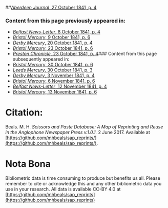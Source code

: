 ##[*Aberdeen Journal*, 27 October 1841, p. 4](https://mhbeals.github.io/sap_html/Aberdeen-Journal/Aberdeen-Journal-27-October-1841-p-4)

### Content from this page previously appeared in:
+ [*Belfast News-Letter*, 8 October 1841, p. 4](https://mhbeals.github.io/sap_html/Belfast-News-Letter/Belfast-News-Letter-8-October-1841-p-4)
+ [*Bristol Mercury*, 9 October 1841, p. 6](https://mhbeals.github.io/sap_html/Bristol-Mercury/Bristol-Mercury-9-October-1841-p-6)
+ [*Derby Mercury*, 20 October 1841, p. 4](https://mhbeals.github.io/sap_html/Derby-Mercury/Derby-Mercury-20-October-1841-p-4)
+ [*Bristol Mercury*, 23 October 1841, p. 6](https://mhbeals.github.io/sap_html/Bristol-Mercury/Bristol-Mercury-23-October-1841-p-6)
+ [*Preston Chronicle*, 23 October 1841, p. 4](https://mhbeals.github.io/sap_html/Preston-Chronicle/Preston-Chronicle-23-October-1841-p-4)### Content from this page subsequently appeared in:
+ [*Bristol Mercury*, 30 October 1841, p. 6](https://mhbeals.github.io/sap_html/Bristol-Mercury/Bristol-Mercury-30-October-1841-p-6)
+ [*Leeds Mercury*, 30 October 1841, p. 3](https://mhbeals.github.io/sap_html/Leeds-Mercury/Leeds-Mercury-30-October-1841-p-3)
+ [*Derby Mercury*, 3 November 1841, p. 4](https://mhbeals.github.io/sap_html/Derby-Mercury/Derby-Mercury-3-November-1841-p-4)
+ [*Bristol Mercury*, 6 November 1841, p. 6](https://mhbeals.github.io/sap_html/Bristol-Mercury/Bristol-Mercury-6-November-1841-p-6)
+ [*Belfast News-Letter*, 12 November 1841, p. 4](https://mhbeals.github.io/sap_html/Belfast-News-Letter/Belfast-News-Letter-12-November-1841-p-4)
+ [*Bristol Mercury*, 13 November 1841, p. 6](https://mhbeals.github.io/sap_html/Bristol-Mercury/Bristol-Mercury-13-November-1841-p-6)
                    
# Citation: 

Beals. M. H. *Scissors and Paste Database: A Map of Reprinting and Reuse in the Anglophone Newspaper Press v.1.0.1.* 2 June 2017. Available at [https://github.com/mhbeals/sap_reprints/](https://github.com/mhbeals/sap_reprints/). 
                    
# Nota Bona

Bibliometric data is time consuming to produce but benefits us all. Please remember to cite or acknowledge this and any other bibliometric data you use in your research. All data is available CC-BY 4.0 at [https://github.com/mhbeals/sap_reprints](https://github.com/mhbeals/sap_reprints)